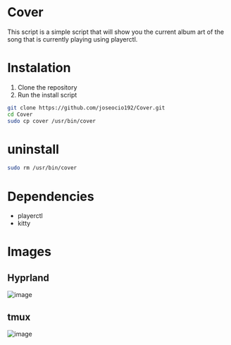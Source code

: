 # Cover
This script is a simple script that will show you the current album art of the song that is currently playing using playerctl. 

# Instalation
1. Clone the repository
2. Run the install script
```bash
git clone https://github.com/joseocio192/Cover.git
cd Cover
sudo cp cover /usr/bin/cover
```

# uninstall 
```bash
sudo rm /usr/bin/cover
```

# Dependencies
- playerctl
- kitty

# Images
## Hyprland
![image](https://github.com/user-attachments/assets/52595fba-b0de-4cb5-aaaa-3836ddb6f595)
## tmux
![image](https://github.com/user-attachments/assets/2bffa027-4753-4d19-8c02-6455cf0000da)

